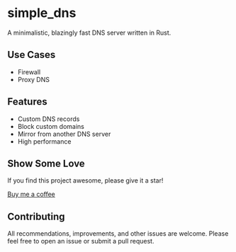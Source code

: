 # simple_dns

A minimalistic, blazingly fast DNS server written in Rust.

## Use Cases
- Firewall
- Proxy DNS

## Features
- Custom DNS records
- Block custom domains
- Mirror from another DNS server
- High performance

## Show Some Love
If you find this project awesome, please give it a star!

[Buy me a coffee](https://www.paypal.com/cgi-bin/webscr?cmd=_xclick&business=itsissachar@gmail.com&item_name=Buy%20Me%20a%20Coffee&currency_code=USD&amount=5.00)

## Contributing
All recommendations, improvements, and other issues are welcome. Please feel free to open an issue or submit a pull request.
